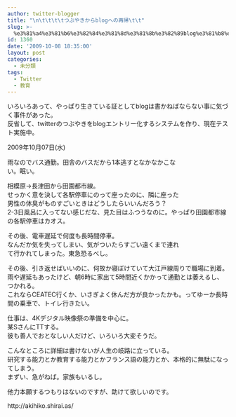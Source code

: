 ```yaml
---
author: twitter-blogger
title: "\n\t\t\t\tつぶやきからblogへの再帰\t\t"
slug: >-
  %e3%81%a4%e3%81%b6%e3%82%84%e3%81%8d%e3%81%8b%e3%82%89blog%e3%81%b8%e3%81%ae%e5%86%8d%e5%b8%b0
id: 1360
date: '2009-10-08 18:35:00'
layout: post
categories:
  - 未分類
tags:
  - Twitter
  - 教育
---
```


いろいろあって、やっぱり生きている証としてblogは書かねばならない事に気づく事件があった。  
反省して、twitterのつぶやきをblogエントリー化するシステムを作り、現在テスト実施中。  

2009年10月07日(水)  

雨なのでバス通勤。田舎のバスだから1本逃すとなかなかこな  
い。眠い。  

相模原→長津田から田園都市線。  
せっかく意を決して各駅停車にのって座ったのに、隣に座った  
男性の体臭がものすごいときはどうしたらいいんだろう？  
2-3日風呂に入ってない感じだな、見た目はふつうなのに。やっぱり田園都市線の各駅停車はカオス。  

その後、電車遅延で何度も長時間停車。  
なんだか気を失ってしまい、気がついたらすごい遠くまで連れ  
て行かれてしまった。東急恐るべし。  

その後、引き返せばいいのに、何故か寝ぼけていて大江戸線周りで職場に到着。  
雨や遅延もあったけど、朝6時に家出て5時間近くかかって通勤とは萎えるし、つかれる。  
これならCEATEC行くか、いさぎよく休んだ方が良かったかも。ってゆーか長時間の乗車で、トイレ行きたい。  

仕事は、4Kデジタル映像祭の準備を中心に。  
某SさんにTTする。  
彼も善人でおとなしい人だけど、いろいろ大変そうだ。  

こんなところに詳細は書けないが人生の岐路に立っている。  
研究する能力とか教育する能力とかフランス語の能力とか、本格的に無駄になってしまう。  
まずい、急がねば。家族もいるし。  

他力本願するつもりはないのですが、助けて欲しいのです。

<div>http://akihiko.shirai.as/</div>